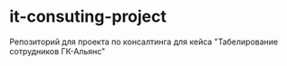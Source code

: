 # it-consuting-project
Репозиторий для проекта по консалтинга для кейса "Табелирование сотрудников ГК-Альянс"
